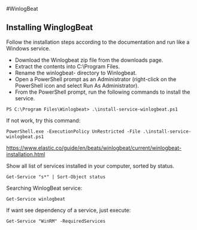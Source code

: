 #WinlogBeat

## Installing WinglogBeat

Follow the installation steps according to the documentation and run like a Windows service.

- Download the Winlogbeat zip file from the downloads page.
- Extract the contents into C:\Program Files.
- Rename the winlogbeat-<version> directory to Winlogbeat.
- Open a PowerShell prompt as an Administrator (right-click on the PowerShell icon and select Run As Administrator).
- From the PowerShell prompt, run the following commands to install the service.
```
PS C:\Program Files\Winlogbeat> .\install-service-winlogbeat.ps1
```
If not work, try this command:

```
PowerShell.exe -ExecutionPolicy UnRestricted -File .\install-service-winlogbeat.ps1
```
https://www.elastic.co/guide/en/beats/winlogbeat/current/winlogbeat-installation.html

Show all list of services installed in your computer, sorted by status.
```
Get-Service "s*" | Sort-Object status
```
Searching WinlogBeat service:
```
Get-Service winlogbeat
```
If want see dependency of a service, just execute: 
```
Get-Service "WinRM" -RequiredServices
```
## 
